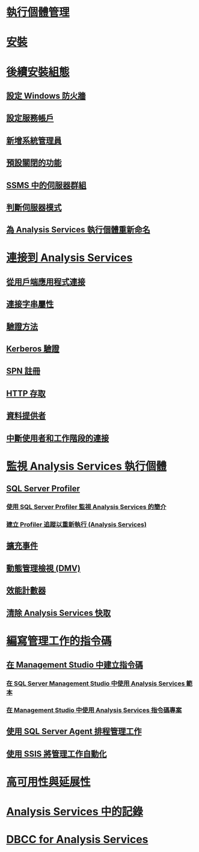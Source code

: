 # [執行個體管理](analysis-services-instance-management.md)  
# [安裝](../../analysis-services/instances/install-windows/install-analysis-services.md)
# [後續安裝組態](post-install-configuration-analysis-services.md)  
## [設定 Windows 防火牆](configure-the-windows-firewall-to-allow-analysis-services-access.md)  
## [設定服務帳戶](configure-service-accounts-analysis-services.md)  
## [新增系統管理員](grant-server-admin-rights-to-an-analysis-services-instance.md)  
## [預設關閉的功能](features-off-by-default-analysis-services.md)  
## [SSMS 中的伺服器群組](register-an-analysis-services-instance-in-a-server-group.md)  
## [判斷伺服器模式](determine-the-server-mode-of-an-analysis-services-instance.md)  
## [為 Analysis Services 執行個體重新命名](rename-an-analysis-services-instance.md)  
# [連接到 Analysis Services](connect-to-analysis-services.md)  
## [從用戶端應用程式連接](connect-from-client-applications-analysis-services.md)  
## [連接字串屬性](connection-string-properties-analysis-services.md)  
## [驗證方法](authentication-methodologies-supported-by-analysis-services.md)  
## [Kerberos 驗證](configure-analysis-services-for-kerberos-constrained-delegation.md)  
## [SPN 註冊](spn-registration-for-an-analysis-services-instance.md)  
## [HTTP 存取](configure-http-access-to-analysis-services-on-iis-8-0.md)  
## [資料提供者](data-providers-used-for-analysis-services-connections.md)  
## [中斷使用者和工作階段的連接](disconnect-users-and-sessions-on-analysis-services-server.md)  
# [監視 Analysis Services 執行個體](monitor-an-analysis-services-instance.md)  
## [SQL Server Profiler](use-sql-server-profiler-to-monitor-analysis-services.md)  
### [使用 SQL Server Profiler 監視 Analysis Services 的簡介](introduction-to-monitoring-analysis-services-with-sql-server-profiler.md)  
### [建立 Profiler 追蹤以重新執行 (Analysis Services)](create-profiler-traces-for-replay-analysis-services.md)  
## [擴充事件](monitor-analysis-services-with-sql-server-extended-events.md)  
## [動態管理檢視 (DMV)](use-dynamic-management-views-dmvs-to-monitor-analysis-services.md)  
## [效能計數器](performance-counters-ssas.md)  
## [清除 Analysis Services 快取](clear-the-analysis-services-caches.md)  
# [編寫管理工作的指令碼](script-administrative-tasks-in-analysis-services.md)  
## [在 Management Studio 中建立指令碼](create-analysis-services-scripts-in-management-studio.md)  
### [在 SQL Server Management Studio 中使用 Analysis Services 範本](use-analysis-services-templates-in-sql-server-management-studio.md)  
### [在 Management Studio 中使用 Analysis Services 指令碼專案](analysis-services-scripts-project-in-sql-server-management-studio.md)  
## [使用 SQL Server Agent 排程管理工作](schedule-ssas-administrative-tasks-with-sql-server-agent.md)  
## [使用 SSIS 將管理工作自動化](automate-analysis-services-administrative-tasks-with-ssis.md)  
# [高可用性與延展性](high-availability-and-scalability-in-analysis-services.md)  
# [Analysis Services 中的記錄](log-operations-in-analysis-services.md)  
# [DBCC for Analysis Services](database-consistency-checker-dbcc-for-analysis-services.md)  
